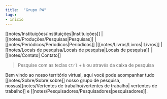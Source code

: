 ```yaml
---
title:  "Grupo P4"
tags: 
- inicio
---
```


[[notes/Instituições/Instituições|Instituições]] | [[notes/Produções/Pesquisas|Pesquisas]] | [[notes/Periódicos/Periodicos|Periódicos]] |[[notes/Livros/Livros| Livros]] | [[notes/Locais de pesquisa/Locais de pesquisa|Locais de pesquisa]] |[[notes/Contato| Contato]]

> Pesquise com as teclas `Ctrl` + `k` ou através da caixa de pesquisa

 Bem vindo ao nosso território virtual, aqui você pode acompanhar tudo [[notes/Sobre/Sobre|sobre]] nosso grupo de pesquisa, nossas[[notes/Vertentes de trabalho/vertentes de trabalho| vertentes de trabalho]] e [[notes/Pesquisadores/Pesquisadores|pesquisadores]].
